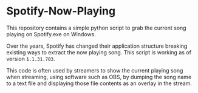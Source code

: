 # Spotify-Now-Playing

This repository contains a simple python script to grab the current song playing on Spotify.exe on Windows.

Over the years, Spotify has changed their application structure breaking existing ways to extract the now playing song.
This script is working as of version `1.1.31.703`.

This code is often used by streamers to show the current playing song when streaming, using software such as OBS, by
dumping the song name to a text file and displaying those file contents as an overlay in the stream.
